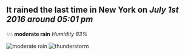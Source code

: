 ## It rained the last time in New York on *July 1st 2016 around 05:01 pm*
💧💧💧  **moderate rain** *Humidity 83%*

![moderate rain](http://openweathermap.org/img/w/10d.png) ![thunderstorm](http://openweathermap.org/img/w/11d.png)
